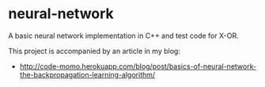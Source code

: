 # neural-network
A basic neural network implementation in C++ and test code for X-OR.

This project is accompanied by an article in my blog:

- http://code-momo.herokuapp.com/blog/post/basics-of-neural-network-the-backpropagation-learning-algorithm/
